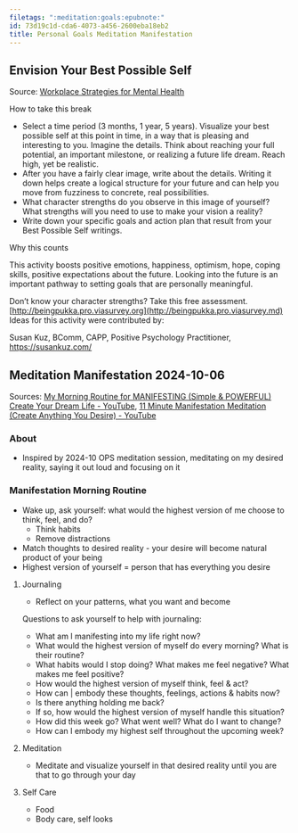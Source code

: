 ```yaml
---
filetags: ":meditation:goals:epubnote:"
id: 73d19c1d-cda6-4073-a456-2600eba18eb2
title: Personal Goals Meditation Manifestation
---
```


## Envision Your Best Possible Self

Source: [Workplace Strategies for Mental
Health](https://www.workplacestrategiesformentalhealth.com/)

How to take this break

- Select a time period (3 months, 1 year, 5 years). Visualize your best
  possible self at this point in time, in a way that is pleasing and
  interesting to you. Imagine the details. Think about reaching your
  full potential, an important milestone, or realizing a future life
  dream. Reach high, yet be realistic.
- After you have a fairly clear image, write about the details. Writing
  it down helps create a logical structure for your future and can help
  you move from fuzziness to concrete, real possibilities.
- What character strengths do you observe in this image of yourself?
  What strengths will you need to use to make your vision a reality?
- Write down your specific goals and action plan that result from your
  Best Possible Self writings.

Why this counts

This activity boosts positive emotions, happiness, optimism, hope,
coping skills, positive expectations about the future. Looking into the
future is an important pathway to setting goals that are personally
meaningful.

Don’t know your character strengths? Take this free assessment.
[http://beingpukka.pro.viasurvey.org](http://beingpukka.pro.viasurvey.md)
Ideas for this activity were contributed by:

Susan Kuz, BComm, CAPP, Positive Psychology Practitioner,
<https://susankuz.com/>

## Meditation Manifestation 2024-10-06

Sources: [My Morning Routine for MANIFESTING (Simple &amp; POWERFUL)
Create Your Dream Life -
YouTube](https://www.youtube.com/watch?v=arhQiXOWfxE), [11 Minute
Manifestation Meditation (Create Anything You Desire) -
YouTube](https://www.youtube.com/watch?v=aMq5aTKUFQc)

### About

- Inspired by 2024-10 OPS meditation session, meditating on my desired
  reality, saying it out loud and focusing on it

### Manifestation Morning Routine

- Wake up, ask yourself: what would the highest version of me choose to
  think, feel, and do?
  - Think habits
  - Remove distractions
- Match thoughts to desired reality - your desire will become natural
  product of your being
- Highest version of yourself = person that has everything you desire

1.  Journaling

    - Reflect on your patterns, what you want and become

    Questions to ask yourself to help with journaling:

    - What am I manifesting into my life right now?
    - What would the highest version of myself do every morning? What is
      their routine?
    - What habits would I stop doing? What makes me feel negative? What
      makes me feel positive?
    - How would the highest version of myself think, feel & act?
    - How can \| embody these thoughts, feelings, actions & habits now?
    - Is there anything holding me back?
    - If so, how would the highest version of myself handle this
      situation?
    - How did this week go? What went well? What do I want to change?
    - How can I embody my highest self throughout the upcoming week?

2.  Meditation

    - Meditate and visualize yourself in that desired reality until you
      are that to go through your day

3.  Self Care

    - Food
    - Body care, self looks
